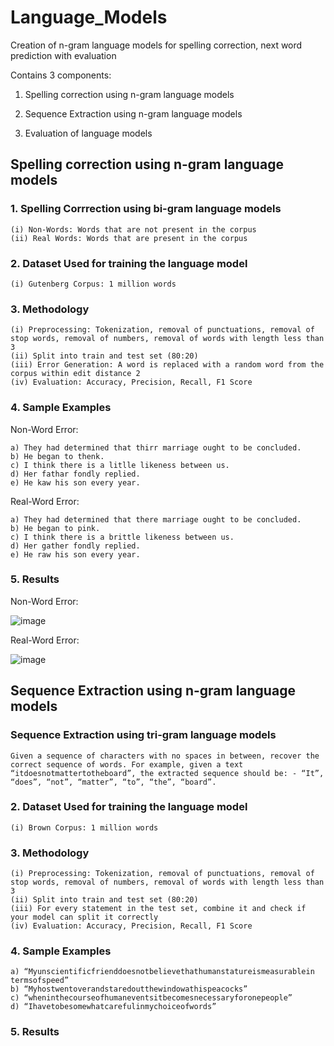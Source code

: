 # Language_Models
Creation of n-gram language models for spelling correction, next word prediction with evaluation

Contains 3 components:

1. Spelling correction using n-gram language models

2. Sequence Extraction using n-gram language models

3. Evaluation of language models

## Spelling correction using n-gram language models

### 1. Spelling Corrrection using bi-gram language models
    (i) Non-Words: Words that are not present in the corpus
    (ii) Real Words: Words that are present in the corpus

### 2. Dataset Used for training the language model
    (i) Gutenberg Corpus: 1 million words

### 3. Methodology
    (i) Preprocessing: Tokenization, removal of punctuations, removal of stop words, removal of numbers, removal of words with length less than 3
    (ii) Split into train and test set (80:20)
    (iii) Error Generation: A word is replaced with a random word from the corpus within edit distance 2
    (iv) Evaluation: Accuracy, Precision, Recall, F1 Score

### 4. Sample Examples

Non-Word Error:

```
a) They had determined that thirr marriage ought to be concluded.
b) He began to thenk.
c) I think there is a litlle likeness between us.
d) Her fathar fondly replied.
e) He kaw his son every year.
```

Real-Word Error:
```
a) They had determined that there marriage ought to be concluded.
b) He began to pink.
c) I think there is a brittle likeness between us.
d) Her gather fondly replied.
e) He raw his son every year.
```

### 5. Results

Non-Word Error:

![image](https://user-images.githubusercontent.com/63910248/205891792-9c1394ff-2d91-4d01-b310-fa9fd7060d63.png)

Real-Word Error:

![image](https://user-images.githubusercontent.com/63910248/205891880-1e15ceff-ccc5-42e1-ad2e-062a428b533d.png)

## Sequence Extraction using n-gram language models

### Sequence Extraction using tri-gram language models
    Given a sequence of characters with no spaces in between, recover the correct sequence of words. For example, given a text “itdoesnotmattertotheboard”, the extracted sequence should be: - “It”, “does”, “not”, “matter”, “to”, “the”, “board”.

### 2. Dataset Used for training the language model
    (i) Brown Corpus: 1 million words

### 3. Methodology
    (i) Preprocessing: Tokenization, removal of punctuations, removal of stop words, removal of numbers, removal of words with length less than 3
    (ii) Split into train and test set (80:20)
    (iii) For every statement in the test set, combine it and check if your model can split it correctly
    (iv) Evaluation: Accuracy, Precision, Recall, F1 Score

### 4. Sample Examples

```
a) “Myunscientificfrienddoesnotbelievethathumanstatureismeasurablein
termsofspeed”
b) “Myhostwentoverandstaredoutthewindowathispeacocks”
c) “wheninthecourseofhumaneventsitbecomesnecessaryforonepeople”
d) “Ihavetobesomewhatcarefulinmychoiceofwords”
```

### 5. Results




